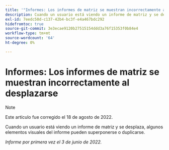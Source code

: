```yaml
---
title: '"Informes: Los informes de matriz se muestran incorrectamente al desplazarse'
description: Cuando un usuario está viendo un informe de matriz y se desplaza, algunos elementos visuales del informe pueden superponerse o duplicarse.
exl-id: 7eedc50d-c137-42b4-bc3f-e4a467bdc292
hidefromtoc: true
source-git-commit: 3e3ecae9120b27515154ddd3a76f15353f0b84e4
workflow-type: tm+mt
source-wordcount: '64'
ht-degree: 0%

---
```


# Informes: Los informes de matriz se muestran incorrectamente al desplazarse

>[!NOTE]
>
>Este artículo fue corregido el 18 de agosto de 2022.

Cuando un usuario está viendo un informe de matriz y se desplaza, algunos elementos visuales del informe pueden superponerse o duplicarse.

_Informe por primera vez el 3 de junio de 2022._
